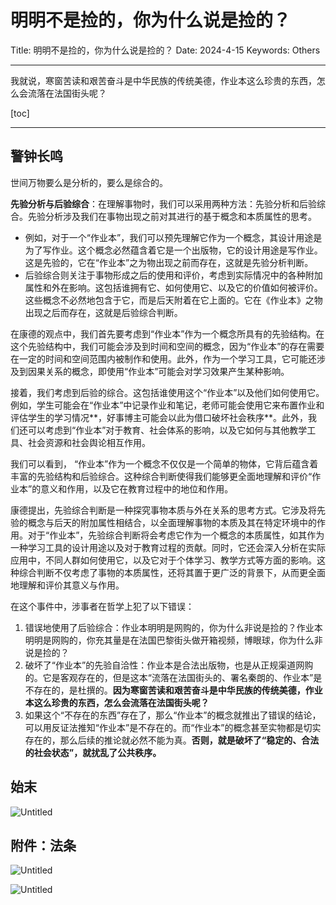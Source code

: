 # 明明不是捡的，你为什么说是捡的？

Title: 明明不是捡的，你为什么说是捡的？
Date: 2024-4-15
Keywords: Others

---

我就说，寒窗苦读和艰苦奋斗是中华民族的传统美德，作业本这么珍贵的东西，怎么会流落在法国街头呢？

[toc]

---

## 警钟长鸣

世间万物要么是分析的，要么是综合的。

**先验分析与后验综合**：在理解事物时，我们可以采用两种方法：先验分析和后验综合。先验分析涉及我们在事物出现之前对其进行的基于概念和本质属性的思考。

- 例如，对于一个“作业本”，我们可以预先理解它作为一个概念，其设计用途是为了写作业。这个概念必然蕴含着它是一个出版物，它的设计用途是写作业。这是先验的，它在“作业本”之为物出现之前而存在，这就是先验分析判断。
- 后验综合则关注于事物形成之后的使用和评价，考虑到实际情况中的各种附加属性和外在影响。这包括谁拥有它、如何使用它、以及它的价值如何被评价。这些概念不必然地包含于它，而是后天附着在它上面的。它在《作业本》之物出现之后而存在，这就是后验综合判断。

在康德的观点中，我们首先要考虑到“作业本”作为一个概念所具有的先验结构。在这个先验结构中，我们可能会涉及到时间和空间的概念，因为“作业本”的存在需要在一定的时间和空间范围内被制作和使用。此外，作为一个学习工具，它可能还涉及到因果关系的概念，即使用“作业本”可能会对学习效果产生某种影响。

接着，我们考虑到后验的综合。这包括谁使用这个“作业本”以及他们如何使用它。例如，学生可能会在“作业本”中记录作业和笔记，老师可能会使用它来布置作业和评估学生的学习情况**，好事博主可能会以此为借口破坏社会秩序**。此外，我们还可以考虑到“作业本”对于教育、社会体系的影响，以及它如何与其他教学工具、社会资源和社会舆论相互作用。

我们可以看到， “作业本”作为一个概念不仅仅是一个简单的物体，它背后蕴含着丰富的先验结构和后验综合。这种综合判断使得我们能够更全面地理解和评价“作业本”的意义和作用，以及它在教育过程中的地位和作用。

康德提出，先验综合判断是一种探究事物本质与外在关系的思考方式。它涉及将先验的概念与后天的附加属性相结合，以全面理解事物的本质及其在特定环境中的作用。对于“作业本”，先验综合判断将会考虑它作为一个概念的本质属性，如其作为一种学习工具的设计用途以及对于教育过程的贡献。同时，它还会深入分析在实际应用中，不同人群如何使用它，以及它对于个体学习、教学方式等方面的影响。这种综合判断不仅考虑了事物的本质属性，还将其置于更广泛的背景下，从而更全面地理解和评价其意义与作用。

在这个事件中，涉事者在哲学上犯了以下错误：

1. 错误地使用了后验综合：作业本明明是网购的，你为什么非说是捡的？作业本明明是网购的，你充其量是在法国巴黎街头做开箱视频，博眼球，你为什么非说是捡的？
2. 破坏了“作业本”的先验自洽性：作业本是合法出版物，也是从正规渠道网购的。它是客观存在的，但是这本“流落在法国街头的、署名秦朗的、作业本”是不存在的，是杜撰的。**因为寒窗苦读和艰苦奋斗是中华民族的传统美德，作业本这么珍贵的东西，怎么会流落在法国街头呢？**
3. 如果这个“不存在的东西”存在了，那么“作业本”的概念就推出了错误的结论，可以用反证法推知“作业本”是不存在的。而“作业本”的概念甚至实物都是切实存在的，那么后续的推论就必然不能为真。**否则，就是破坏了“稳定的、合法的社会状态”，就扰乱了公共秩序。**

## 始末

![Untitled](%E6%98%8E%E6%98%8E%E4%B8%8D%E6%98%AF%E6%8D%A1%E7%9A%84%EF%BC%8C%E4%BD%A0%E4%B8%BA%E4%BB%80%E4%B9%88%E8%AF%B4%E6%98%AF%E6%8D%A1%E7%9A%84%EF%BC%9F%20e974856d3c904511a7924d12a53cbc20/Untitled.png)

## 附件：法条

![Untitled](%E6%98%8E%E6%98%8E%E4%B8%8D%E6%98%AF%E6%8D%A1%E7%9A%84%EF%BC%8C%E4%BD%A0%E4%B8%BA%E4%BB%80%E4%B9%88%E8%AF%B4%E6%98%AF%E6%8D%A1%E7%9A%84%EF%BC%9F%20e974856d3c904511a7924d12a53cbc20/Untitled%201.png)

![Untitled](%E6%98%8E%E6%98%8E%E4%B8%8D%E6%98%AF%E6%8D%A1%E7%9A%84%EF%BC%8C%E4%BD%A0%E4%B8%BA%E4%BB%80%E4%B9%88%E8%AF%B4%E6%98%AF%E6%8D%A1%E7%9A%84%EF%BC%9F%20e974856d3c904511a7924d12a53cbc20/Untitled%202.png)

[](https://skx.gzlps.gov.cn/gzdt/tzgg/202209/t20220907_76402547.html)